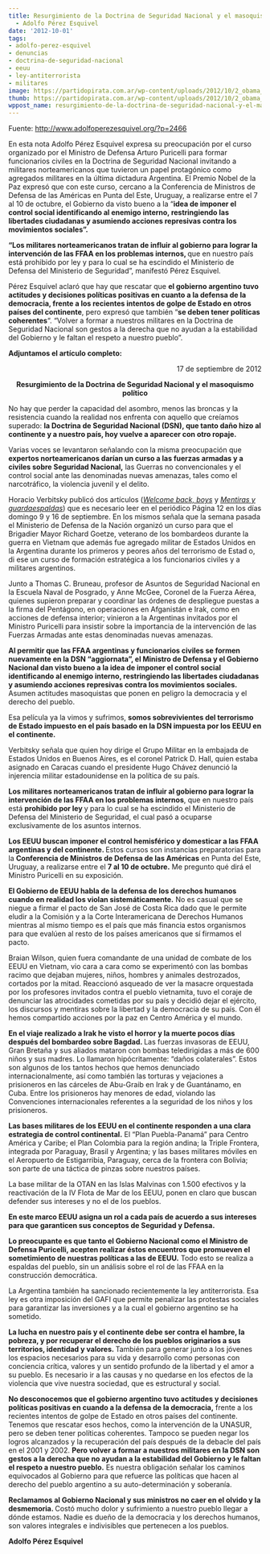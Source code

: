 ```yaml
---
title: Resurgimiento de la Doctrina de Seguridad Nacional y el masoquismo político
  - Adolfo Pérez Esquivel
date: '2012-10-01'
tags:
- adolfo-perez-esquivel
- denuncias
- doctrina-de-seguridad-nacional
- eeuu
- ley-antiterrorista
- militares
image: https://partidopirata.com.ar/wp-content/uploads/2012/10/2_obama_bush_clinton_0107016376.jpg
thumb: https://partidopirata.com.ar/wp-content/uploads/2012/10/2_obama_bush_clinton_0107016376-150x150.jpg
wppost_name: resurgimiento-de-la-doctrina-de-seguridad-nacional-y-el-masoquismo-politico
---
```


Fuente: <a href="http://www.adolfoperezesquivel.org/?p=2466" target="_blank">http://www.adolfoperezesquivel.org/?p=2466</a>
<p>En esta nota Adolfo Pérez Esquivel expresa su preocupación por el curso organizado por el Ministro de Defensa Arturo Puricelli para formar funcionarios civiles en la Doctrina de Seguridad Nacional invitando a militares norteamericanos que tuvieron un papel protagónico como agregados militares en la última dictadura Argentina. El Premio Nobel de la Paz expresó que con este curso, cercano a la Conferencia de Ministros de Defensa de las Américas en Punta del Este, Uruguay, a realizarse entre el 7 al 10 de octubre, el Gobierno da visto bueno a la “<strong>idea de imponer el control social identificando al enemigo interno, restringiendo las libertades ciudadanas y asumiendo acciones represivas contra los movimientos sociales”.</strong></p>
<p><strong>“Los militares norteamericanos tratan de influir al gobierno para lograr la intervención de las FFAA en los problemas internos, </strong>que en nuestro país está prohibido por ley y para lo cual se ha escindido el Ministerio de Defensa del Ministerio de Seguridad”, manifestó Pérez Esquivel.</p>
<p>Pérez Esquivel aclaró que hay que rescatar que <strong>el gobierno argentino tuvo actitudes y decisiones políticas positivas en cuanto a la defensa de la democracia, frente a los recientes intentos de golpe de Estado en otros países del continente</strong>, pero expresó que también “<strong>se deben tener políticas coherentes</strong>“. “Volver a formar a nuestros militares en la Doctrina de Seguridad Nacional son gestos a la derecha que no ayudan a la estabilidad del Gobierno y le faltan el respeto a nuestro pueblo”.</p>
<p><strong>Adjuntamos el artículo completo:</strong></p>
<p><span id="more-2466"/></p>
<p style="text-align: right;">17 de septiembre de 2012</p>
<p style="text-align: center;"><strong>Resurgimiento de la Doctrina de Seguridad Nacional y</strong><strong> el masoquismo político</strong></p>
<p>No hay que perder la capacidad del asombro, menos las broncas y la resistencia  cuando la realidad nos enfrenta con aquello que creíamos superado: <strong>la Doctrina de Seguridad Nacional (DSN), que tanto daño hizo al continente y a nuestro país, hoy vuelve a aparecer con otro ropaje.</strong></p>
<p>Varias voces se levantaron señalando con la misma preocupación que <strong>expertos norteamericanos darían un curso a las fuerzas armadas y a civiles sobre Seguridad Nacional,</strong> las Guerras no convencionales y el control  social ante las denominadas nuevas amenazas, tales como el narcotráfico, la violencia juvenil y el delito.</p>
<p>Horacio Verbitsky publicó dos artículos (<a target="_blank" href="http://www.pagina12.com.ar/diario/elpais/1-202961-2012-09-09.html"><em>Welcome back, boys</em></a> y <a target="_blank" href="http://www.pagina12.com.ar/diario/elpais/1-203487-2012-09-16.html"><em>Mentiras y guardaespaldas</em></a>) que es necesario leer en el periódico Página 12 en los días domingo 9 y 16 de septiembre. En los mismos señala que la semana pasada el Ministerio de Defensa de la Nación organizó un curso para que el Brigadier Mayor Richard Goetze, veterano de los bombardeos durante la guerra en Vietnam que además fue agregado militar de Estados Unidos en la Argentina durante los primeros y peores años del terrorismo de Estad o, di ese un curso de formación estratégica a los funcionarios civiles y a militares argentinos.</p>
<div>
<p>Junto a Thomas C. Bruneau, profesor de Asuntos de Seguridad Nacional en la Escuela Naval de Posgrado, y Anne McGee, Coronel de la Fuerza Aérea, quienes supieron preparar y coordinar las órdenes de despliegue puestas a la firma del Pentágono, en operaciones en Afganistán e Irak, como en acciones de defensa interior; vinieron a la Argentinas invitados por el Ministro Puricelli para insistir sobre la importancia de la intervención de las Fuerzas Armadas ante estas denominadas nuevas amenazas.</p>
<p><strong>Al permitir que las FFAA argentinas y funcionarios civiles se formen nuevamente en la DSN “aggiornata”, el Ministro de Defensa y el Gobierno Nacional dan visto bueno a la idea de imponer el control social identificando al enemigo interno, restringiendo las libertades ciudadanas y asumiendo acciones represivas contra los movimientos sociales.</strong> Asumen actitudes masoquistas que ponen en peligro la democracia y el derecho del pueblo.</p>
<p>Esa película ya la vimos y sufrimos, <strong>somos sobrevivientes del terrorismo de Estado impuesto en el país basado en la DSN impuesta por los EEUU en el continente.</strong></p>
<p>Verbitsky señala que quien hoy dirige el Grupo Militar en la embajada de Estados Unidos en Buenos Aires, es el coronel Patrick D. Hall, quien estaba asignado en Caracas cuando el presidente Hugo Chávez denunció la injerencia militar estadounidense en la política de su país.</p>
<p><strong>Los militares norteamericanos tratan de influir al gobierno para lograr la intervención de las FFAA en los problemas internos</strong>, que en nuestro país está <strong>prohibido por ley </strong>y para lo cual se ha escindido el Ministerio de Defensa del Ministerio de Seguridad, el cual pasó a ocuparse exclusivamente de los asuntos internos.</p>
<p><strong>Los EEUU buscan  imponer el control hemisférico y domesticar a las FFAA argentinas y del continente. </strong>Estos cursos son instancias preparatorias para la <strong>Conferencia de Ministros de Defensa de las Américas</strong> en Punta del Este, Uruguay, a realizarse entre el <strong>7 al 10 de octubre.</strong> Me pregunto qué dirá el Ministro Puricelli en su exposición.</p>
<p><strong>El Gobierno de EEUU habla de la defensa de los derechos humanos cuando en realidad los violan sistemáticamente.</strong> No es casual que se niegue a firmar el pacto de San José de Costa Rica dado que le permite eludir a la Comisión y a la Corte Interamericana de Derechos Humanos mientras al mismo tiempo es el país que más financia estos organismos para que evalúen al resto de los países americanos que sí firmamos el pacto.</p>
<p>Braian Wilson, quien fuera comandante de una unidad de combate de los EEUU en Vietnam, vio cara a cara como se experimentó con las bombas racimo que dejaban mujeres, niños, hombres y animales destrozados, cortados por la mitad. Reaccionó asqueado de ver la masacre orquestada por los profesores invitados contra el pueblo vietnamita, tuvo el coraje de denunciar las atrocidades cometidas por su país y decidió  dejar el ejército, los discursos y mentiras sobre la libertad y la democracia de su país. Con él hemos compartido acciones por la paz en Centro América y el mundo.</p>
<p><strong>En el viaje realizado a Irak he visto el horror y la muerte pocos días después del bombardeo sobre Bagdad. </strong>Las fuerzas invasoras de EEUU, Gran Bretaña y sus aliados mataron con bombas teledirigidas a más de 600 niños y sus madres. Lo llamaron hipócritamente: “daños colaterales”. Estos son algunos de los tantos hechos que hemos denunciado internacionalmente, así como también las torturas y vejaciones a prisioneros en las cárceles de Abu-Graib en Irak y de Guantánamo, en Cuba. Entre los prisioneros hay menores de edad, violando las Convenciones internacionales referentes a la seguridad de los niños y los prisioneros.</p>
<p><strong>Las bases militares de los EEUU en el continente responden a una clara estrategia de control continental.</strong> El “Plan Puebla-Panamá” para Centro América y  Caribe; el Plan Colombia para la región andina; la Triple Frontera, integrada por Paraguay, Brasil y Argentina; y las bases militares móviles en el Aeropuerto de Estigarribia, Paraguay, cerca de la frontera con Bolivia; son parte de una táctica de pinzas sobre nuestros países.</p>
<p>La base militar de la OTAN en las Islas Malvinas con 1.500 efectivos y la reactivación de la IV Flota de Mar de los EEUU, ponen en claro que buscan defender sus intereses y no el de los pueblos.</p>
<p><strong>En este marco EEUU asigna un rol a cada país de acuerdo a sus intereses para que garanticen sus conceptos de Seguridad y Defensa.</strong></p>
<p><strong>Lo preocupante es que tanto el Gobierno Nacional como el Ministro de Defensa Puricelli, acepten realizar éstos encuentros que promueven el sometimiento de nuestras políticas a las de EEUU.</strong> Todo esto se realiza a espaldas del pueblo, sin un análisis sobre el rol de las FFAA en la construcción democrática.</p>
<p>La Argentina también ha sancionado recientemente la ley antiterrorista. Esa ley es otra imposición del GAFI que permite penalizar las protestas sociales para garantizar las inversiones y a la cual el gobierno argentino se ha sometido.</p>
<p><strong>La lucha en nuestro país y el continente debe ser contra el hambre, la pobreza, y por recuperar el derecho de los pueblos originarios a sus territorios, identidad y valores. </strong>También para generar junto a los jóvenes los  espacios necesarios para su vida y desarrollo como personas con conciencia crítica, valores y un sentido profundo de la libertad y el amor a su pueblo. Es necesario ir a las causas y no quedarse en los efectos de la violencia que vive nuestra sociedad, que es estructural y social.</p>
</div>
<p><strong>No desconocemos que el gobierno argentino tuvo actitudes y decisiones políticas positivas en cuando a la defensa de la democracia,</strong> frente a los recientes intentos de golpe de Estado en otros países del continente. Tenemos que rescatar  esos hechos, como la intervención de la UNASUR, pero se deben tener políticas coherentes. Tampoco se pueden negar los logros alcanzados y la recuperación del país después de la debacle del país en el 2001 y 2002. <strong>Pero volver a formar a nuestros militares en la DSN son gestos a la derecha que no ayudan a la estabilidad del Gobierno y le faltan el respeto a nuestro pueblo.</strong> Es nuestra obligación señalar los caminos equivocados al Gobierno para que refuerce las políticas que hacen al derecho del pueblo argentino a su auto-determinación  y soberanía.</p>
<p><strong>Reclamamos al Gobierno Nacional y sus ministros no caer en el olvido y la desmemoria. </strong>Costó mucho dolor y sufrimiento a nuestro pueblo llegar a dónde estamos. Nadie es dueño de la democracia y los derechos humanos, son valores integrales e indivisibles que pertenecen a los pueblos.</p>
<p><strong>Adolfo Pérez Esquivel</strong></p>
